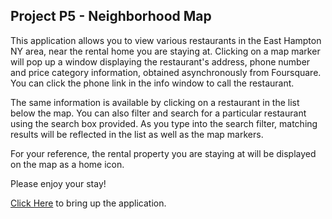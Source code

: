 ## Project P5 - Neighborhood Map

This application allows you to view various restaurants in the East Hampton NY area,
near the rental home you are staying at.
Clicking on a map marker will pop up a window displaying the restaurant's address,
phone number and price category information, obtained asynchronously from Foursquare.
You can click the phone link in the info window to call the restaurant.

The same information is available by clicking on a restaurant in the list below the map.
You can also filter and search for a particular restaurant using the search box provided.
As you type into the search filter, matching results will be reflected in the list as
well as the map markers.

For your reference, the rental property you are staying at will be displayed on the map
as a home icon.

Please enjoy your stay!

[Click Here](http://vivmyc.github.io/P5) to bring up the application.
